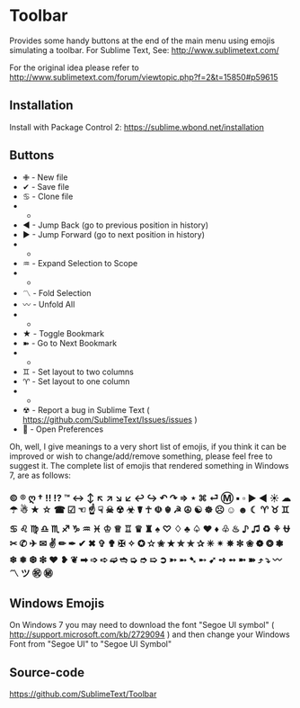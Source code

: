 # Toolbar

Provides some handy buttons at the end of the main menu using emojis simulating a toolbar. For Sublime Text, See: http://www.sublimetext.com/

For the original idea please refer to http://www.sublimetext.com/forum/viewtopic.php?f=2&t=15850#p59615

## Installation

Install with Package Control 2: https://sublime.wbond.net/installation

## Buttons

  * ✙ - New file
  * ✔ - Save file
  * ♋ - Clone file
  * -
  * ◀ - Jump Back (go to previous position in history)
  * ▶ - Jump Forward (go to next position in history)
  * -
  * ♒ - Expand Selection to Scope
  * -
  * 〽 - Fold Selection
  * 〰 - Unfold All
  * -
  * ★ - Toggle Bookmark
  * ➽ - Go to Next Bookmark
  * -
  * ♊ - Set layout to two columns
  * ♈ - Set layout to one column
  * -
  * ☢ - Report a bug in Sublime Text ( https://github.com/SublimeText/Issues/issues )
  * 🔧 - Open Preferences

Oh, well, I give meanings to a very short list of emojis, if you think it can be improved or wish to change/add/remove something, please feel free to suggest it. The complete list of emojis that rendered something in Windows 7, are as follows:

### © ® ღ † ‼ ⁉ ™ ↔ ↕ ↖ ↗ ↘ ↙ ↩ ↪ ↶ ↷ ⇒ ⋆ ⌘ ⏎ Ⓜ ▪ ▫ ▶ ◀ ☀ ☁ ☂ ☃ ★ ☆ ☎ ☑ ☜ ☝ ☟ ☠ ☢ ☣ ☤ ☥ ☫ ☬ ☭ ☮ ☯ ☸ ☹ ☺ ☻ ☾ ♈ ♉ ♊ ♋ ♌ ♍ ♎ ♏ ♐ ♑ ♒ ♓ ♔ ♕ ♖ ♛ ♜ ♠ ♡ ♢ ♣ ♤ ♥ ♦ ♧ ♨ ♪ ♫ ♻ ⚘ ⛎ ✂ ✆ ✈ ✉ ✌ ✏ ✒ ✔ ✖ ✞ ✟ ✠ ✧ ✪ ✫ ✬ ✭ ✮ ✯ ✰ ✳ ✴ ✵ ✼ ❀ ❁ ❂ ❃ ❄ ❅ ❆ ❇ ❤ ❥ ❦ ➡ ➩ ➪ ➫ ➬ ➭ ➮ ➯ ➲ ➳ ➵ ➷ ➸ ➹ ➺ ➻ ➼ ➽ ⤴ ⤵ 〰 〽 ツ ㊗ ㊙

## Windows Emojis

On Windows 7 you may need to download the font "Segoe UI symbol" ( http://support.microsoft.com/kb/2729094 ) and then change your Windows Font from "Segoe UI" to "Segoe UI Symbol"

## Source-code

https://github.com/SublimeText/Toolbar
